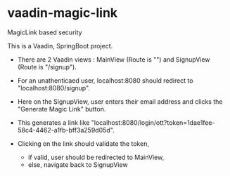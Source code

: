 # vaadin-magic-link
MagicLink based security 



This is a Vaadin, SpringBoot project.

- There are 2 Vaadin views : MainView (Route is "") and SignupView (Route is "/signup").
- For an unathenticaed user, localhost:8080 should redirect to "localhost:8080/signup".

- Here on the SignupView, user enters their email address and clicks the "Generate Magic Link" button.
- This generates a link like "localhost:8080/login/ott?token=1dae1fee-58c4-4462-a1fb-bff3a259d05d".
- Clicking on the link should validate the token,
  - if valid, user should be redirected to MainView,
  - else, navigate back to SignupView
